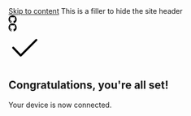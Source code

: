 <html lang="en" class="color-bg-subtle" data-color-mode="auto" data-light-theme="light" data-dark-theme="dark" data-a11y-animated-images="system"><head>
<meta charset="utf-8">

<!--<link rel="dns-prefetch" href="https://github.githubassets.com">
<link rel="dns-prefetch" href="https://avatars.githubusercontent.com">
<link rel="dns-prefetch" href="https://github-cloud.s3.amazonaws.com">
<link rel="dns-prefetch" href="https://user-images.githubusercontent.com/">
<link rel="preconnect" href="https://github.githubassets.com" crossorigin>
<link rel="preconnect" href="https://avatars.githubusercontent.com">-->

<link crossorigin="anonymous" media="all" rel="stylesheet" href="https://github.githubassets.com/assets/light-5178aee0ee76.css">
<link crossorigin="anonymous" media="all" rel="stylesheet" href="https://github.githubassets.com/assets/dark-217d4f9c8e70.css">

<!---->

<link data-color-theme="dark_dimmed" crossorigin="anonymous" media="all" rel="stylesheet" data-href="https://github.githubassets.com/assets/dark_dimmed-0adfa28f0e68.css">
<link data-color-theme="dark_high_contrast" crossorigin="anonymous" media="all" rel="stylesheet" data-href="https://github.githubassets.com/assets/dark_high_contrast-1c8575b36644.css">
<link data-color-theme="dark_colorblind" crossorigin="anonymous" media="all" rel="stylesheet" data-href="https://github.githubassets.com/assets/dark_colorblind-5113d2be20b0.css">
<link data-color-theme="light_colorblind" crossorigin="anonymous" media="all" rel="stylesheet" data-href="https://github.githubassets.com/assets/light_colorblind-c96add742484.css">
<link data-color-theme="light_high_contrast" crossorigin="anonymous" media="all" rel="stylesheet" data-href="https://github.githubassets.com/assets/light_high_contrast-290f92f5e867.css">
<link data-color-theme="light_tritanopia" crossorigin="anonymous" media="all" rel="stylesheet" data-href="https://github.githubassets.com/assets/light_tritanopia-cdd88f146bf7.css">
<link data-color-theme="dark_tritanopia" crossorigin="anonymous" media="all" rel="stylesheet" data-href="https://github.githubassets.com/assets/dark_tritanopia-2171ea0f078b.css">

<!---->

<link crossorigin="anonymous" media="all" rel="stylesheet" href="https://github.githubassets.com/assets/primer-1c02b272deb7.css">
<link crossorigin="anonymous" media="all" rel="stylesheet" href="https://github.githubassets.com/assets/global-16fc3d69b432.css">
<link crossorigin="anonymous" media="all" rel="stylesheet" href="https://github.githubassets.com/assets/github-894171824b44.css">

<!--<script crossorigin="anonymous" defer="defer" type="application/javascript" src="https://github.githubassets.com/assets/wp-runtime-40c6e019467f.js"></script>
<script crossorigin="anonymous" defer="defer" type="application/javascript" src="https://github.githubassets.com/assets/vendors-node_modules_manuelpuyol_turbo_dist_turbo_es2017-esm_js-8af9baefab9e.js"></script>
<script crossorigin="anonymous" defer="defer" type="application/javascript" src="https://github.githubassets.com/assets/vendors-node_modules_stacktrace-parser_dist_stack-trace-parser_esm_js-node_modules_github_bro-d351f6-c1d63d230b29.js"></script>
<script crossorigin="anonymous" defer="defer" type="application/javascript" src="https://github.githubassets.com/assets/environment-7767200f5af7.js"></script>
<script crossorigin="anonymous" defer="defer" type="application/javascript" src="https://github.githubassets.com/assets/vendors-node_modules_selector-observer_dist_index_esm_js-650337916dbd.js"></script>
<script crossorigin="anonymous" defer="defer" type="application/javascript" src="https://github.githubassets.com/assets/vendors-node_modules_delegated-events_dist_index_js-node_modules_github_details-dialog-elemen-63debe-4a2f37f7419e.js"></script>
<script crossorigin="anonymous" defer="defer" type="application/javascript" src="https://github.githubassets.com/assets/vendors-node_modules_fzy_js_index_js-node_modules_github_combobox-nav_dist_index_js-node_modu-344bff-2d497eaa2bcd.js"></script>
<script crossorigin="anonymous" defer="defer" type="application/javascript" src="https://github.githubassets.com/assets/vendors-node_modules_github_filter-input-element_dist_index_js-node_modules_github_remote-inp-5333cf-5c635d3b6c5a.js"></script>
<script crossorigin="anonymous" defer="defer" type="application/javascript" src="https://github.githubassets.com/assets/vendors-node_modules_github_catalyst_lib_index_js-node_modules_github_time-elements_dist_index_js-38c36a597184.js"></script>
<script crossorigin="anonymous" defer="defer" type="application/javascript" src="https://github.githubassets.com/assets/vendors-node_modules_github_file-attachment-element_dist_index_js-node_modules_primer_view-co-b3d32f-0ca9333a679f.js"></script>
<script crossorigin="anonymous" defer="defer" type="application/javascript" src="https://github.githubassets.com/assets/github-elements-c0dbfc525bda.js"></script>
<script crossorigin="anonymous" defer="defer" type="application/javascript" src="https://github.githubassets.com/assets/element-registry-ea6f0bb088ec.js"></script>
<script crossorigin="anonymous" defer="defer" type="application/javascript" src="https://github.githubassets.com/assets/vendors-node_modules_lit-html_lit-html_js-e954e8c01c93.js"></script>
<script crossorigin="anonymous" defer="defer" type="application/javascript" src="https://github.githubassets.com/assets/vendors-node_modules_github_mini-throttle_dist_index_js-node_modules_github_hotkey_dist_index-9f48bd-dd8913ac65b0.js"></script>
<script crossorigin="anonymous" defer="defer" type="application/javascript" src="https://github.githubassets.com/assets/vendors-node_modules_github_remote-form_dist_index_js-node_modules_github_catalyst_lib_index_-bd1f73-6256737c3b34.js"></script>
<script crossorigin="anonymous" defer="defer" type="application/javascript" src="https://github.githubassets.com/assets/vendors-node_modules_github_paste-markdown_dist_index_esm_js-node_modules_koddsson_textarea-c-586f78-31ae170ef9e1.js"></script>
<script crossorigin="anonymous" defer="defer" type="application/javascript" src="https://github.githubassets.com/assets/vendors-node_modules_github_quote-selection_dist_index_js-node_modules_github_session-resume_-332ba8-680cd0ecb5eb.js"></script>
<script crossorigin="anonymous" defer="defer" type="application/javascript" src="https://github.githubassets.com/assets/app_assets_modules_github_soft-nav_navigate_ts-0349195a5b04.js"></script>
<script crossorigin="anonymous" defer="defer" type="application/javascript" src="https://github.githubassets.com/assets/app_assets_modules_github_behaviors_keyboard-shortcuts-helper_ts-app_assets_modules_github_di-9b8a64-283dc3d9bdf7.js"></script>
<script crossorigin="anonymous" defer="defer" type="application/javascript" src="https://github.githubassets.com/assets/app_assets_modules_github_behaviors_task-list_ts-app_assets_modules_github_has-interactions_t-0091d6-25db6ca89f1c.js"></script>
<script crossorigin="anonymous" defer="defer" type="application/javascript" src="https://github.githubassets.com/assets/app_assets_modules_github_behaviors_details_ts-app_assets_modules_github_updatable-content_ts-8b783e70ec95.js"></script>
<script crossorigin="anonymous" defer="defer" type="application/javascript" src="https://github.githubassets.com/assets/app_assets_modules_github_behaviors_commenting_edit_ts-app_assets_modules_github_behaviors_ht-83c235-db7959b5fff9.js"></script>
<script crossorigin="anonymous" defer="defer" type="application/javascript" src="https://github.githubassets.com/assets/behaviors-0b024afcd258.js"></script>
<script crossorigin="anonymous" defer="defer" type="application/javascript" src="https://github.githubassets.com/assets/vendors-node_modules_delegated-events_dist_index_js-node_modules_github_catalyst_lib_index_js-06ff533-b01316754e20.js"></script>
<script crossorigin="anonymous" defer="defer" type="application/javascript" src="https://github.githubassets.com/assets/notifications-global-47ba35d34d1d.js"></script>
<script crossorigin="anonymous" defer="defer" type="application/javascript" src="https://github.githubassets.com/assets/oauth-a762b4ce4902.js"></script>
<script crossorigin="anonymous" defer="defer" type="application/javascript" src="https://github.githubassets.com/assets/user-code-prompt-b84d42b63e33.js"></script>-->

<title>Device Activation</title>

<!--<meta name="request-id" content="F8BD:4A77:186F44:1A85BD:630EC43F" data-pjax-transient="true" />
<meta name="html-safe-nonce" content="8aa550319833b79aa732349949132bb3d71dd3336147f4d82135793efa2ad766" data-pjax-transient="true" />
<meta name="visitor-payload" content="eyJyZWZlcnJlciI6Imh0dHBzOi8vZ2l0aHViLmNvbS9sb2dpbi9kZXZpY2UvYXV0aG9yaXplIiwicmVxdWVzdF9pZCI6IkY4QkQ6NEE3NzoxODZGNDQ6MUE4NUJEOjYzMEVDNDNGIiwidmlzaXRvcl9pZCI6IjMyMzE2Mjg3ODYzOTU3MzY0NzMiLCJyZWdpb25fZWRnZSI6ImZyYSIsInJlZ2lvbl9yZW5kZXIiOiJpYWQifQ==" data-pjax-transient="true" />
<meta name="visitor-hmac" content="31abeac6364bb5fdde7640a0fc874a285435501061e5fc7c2dada65b2b70a302" data-pjax-transient="true" />
<meta name="github-keyboard-shortcuts" content="" data-pjax-transient="true" />
<meta name="selected-link" value="/login/device/success" data-pjax-transient>
<meta name="google-site-verification" content="c1kuD-K2HIVF635lypcsWPoD4kilo5-jA_wBFyT4uMY">
<meta name="google-site-verification" content="KT5gs8h0wvaagLKAVWq8bbeNwnZZK1r1XQysX3xurLU">
<meta name="google-site-verification" content="ZzhVyEFwb7w3e0-uOTltm8Jsck2F5StVihD0exw2fsA">
<meta name="google-site-verification" content="GXs5KoUUkNCoaAZn7wPN-t01Pywp9M3sEjnt_3_ZWPc">
<meta name="octolytics-url" content="https://collector.github.com/github/collect" />
<meta name="octolytics-actor-id" content="110960449" />
<meta name="octolytics-actor-login" content="DITLnz" />
<meta name="octolytics-actor-hash" content="2ae12c270620223e2d419659428ac00693ca4b771a6cd8c3085111556f6eae10" />
<meta name="user-login" content="DITLnz">
<link rel="sudo-modal" href="/sessions/sudo_modal">-->

<meta name="viewport" content="width=device-width">
<meta name="description" content="GitHub is where people build software. More than 83 million people use GitHub to discover, fork, and contribute to over 200 million projects.">

<!--<link rel="search" type="application/opensearchdescription+xml" href="/opensearch.xml" title="GitHub">-->

<link rel="fluid-icon" href="https://github.com/fluidicon.png" title="GitHub">

<!--<meta property="fb:app_id" content="1401488693436528">
<meta name="apple-itunes-app" content="app-id=1477376905" />-->

<meta property="og:url" content="https://github.com">
<meta property="og:site_name" content="GitHub">
<meta property="og:title" content="Build software better, together">
<meta property="og:description" content="GitHub is where people build software. More than 83 million people use GitHub to discover, fork, and contribute to over 200 million projects.">
<meta property="og:image" content="https://github.githubassets.com/images/modules/open_graph/github-logo.png">
<meta property="og:image:type" content="image/png">
<meta property="og:image:width" content="1200">
<meta property="og:image:height" content="1200">
<meta property="og:image" content="https://github.githubassets.com/images/modules/open_graph/github-mark.png">
<meta property="og:image:type" content="image/png">
<meta property="og:image:width" content="1200">
<meta property="og:image:height" content="620">
<meta property="og:image" content="https://github.githubassets.com/images/modules/open_graph/github-octocat.png">
<meta property="og:image:type" content="image/png">
<meta property="og:image:width" content="1200">
<meta property="og:image:height" content="620">
<meta property="twitter:site" content="github">
<meta property="twitter:site:id" content="13334762">
<meta property="twitter:creator" content="github">
<meta property="twitter:creator:id" content="13334762">
<meta property="twitter:card" content="summary_large_image">
<meta property="twitter:title" content="GitHub">
<meta property="twitter:description" content="GitHub is where people build software. More than 83 million people use GitHub to discover, fork, and contribute to over 200 million projects.">
<meta property="twitter:image:src" content="https://github.githubassets.com/images/modules/open_graph/github-logo.png">
<meta property="twitter:image:width" content="1200">
<meta property="twitter:image:height" content="1200">

<link rel="assets" href="https://github.githubassets.com/">

<!--<link rel="shared-web-socket" href="wss://alive.github.com/_sockets/u/110960449/ws?session=eyJ2IjoiVjMiLCJ1IjoxMTA5NjA0NDksInMiOjk0MTU5MjE3OSwiYyI6MzcxMDQ1MTYxNywidCI6MTY2MTkxMjEyOH0=--ce965b46b0bf7d891cbba7aaee35e690197c62b84bfb043a061aba592285d83c" data-refresh-url="/_alive" data-session-id="c159d72aa2636c066377489c4a3c6ae5bef34e2b8867037990e8f863d7e17d3f">
<link rel="shared-web-socket-src" href="/assets-cdn/worker/socket-worker-b87581f5816c.js">-->

<meta name="hostname" content="github.com">
<meta name="keyboard-shortcuts-preference" content="all">

<!---->
<script type="application/json" id="memex_keyboard_shortcuts_preference">"all"</script>

<!--<meta name="expected-hostname" content="github.com">
<meta name="enabled-features" content="ACTIONS_MATRIX_REUSABLE_WORKFLOWS,PRESENCE_IDLE,ACTIONS_MERGE_GROUP_ENABLED,IMAGE_METRIC_TRACKING,GEOJSON_AZURE_MAPS">-->
<!--<meta http-equiv="x-pjax-version" content="1dc23b6a2e9cf593b4b9a82442b32647b2355ed5f91e37d9355b985ba49f25e8" data-turbo-track="reload">
<meta http-equiv="x-pjax-csp-version" content="d36423f9dec35f40d75bda7103dfcd1e46c44bd6aac49a971abe9919b3354f73" data-turbo-track="reload">
<meta http-equiv="x-pjax-css-version" content="5bea4b475668a5eae3a3070a70884f96396900d98f4d766fa511230f4bd33b53" data-turbo-track="reload">
<meta http-equiv="x-pjax-js-version" content="6b9e8aa46bb079b394271dd2ab8736f7370e46289dd904b60a483a5f2f55fb14" data-turbo-track="reload">-->
<!--<meta name="turbo-cache-control" content="no-preview" data-pjax-transient="">
<meta name="turbo-body-classes" content="logged-in env-production page-responsive color-bg-subtle colorblind-themes-v1">-->

<!--<meta name="browser-stats-url" content="https://api.github.com/_private/browser/stats">
<meta name="browser-errors-url" content="https://api.github.com/_private/browser/errors">
<meta name="browser-optimizely-client-errors-url" content="https://api.github.com/_private/browser/optimizely_client/errors">-->

<link rel="mask-icon" href="https://github.githubassets.com/pinned-octocat.svg" color="#000000">
<link rel="alternate icon" class="js-site-favicon" type="image/png" href="https://github.githubassets.com/favicons/favicon.png">
<link rel="icon" class="js-site-favicon" type="image/svg+xml" href="https://github.githubassets.com/favicons/favicon.svg">
<meta name="theme-color" content="#1e2327">
<meta name="color-scheme" content="light dark">
<meta name="msapplication-TileImage" content="/windows-tile.png">
<meta name="msapplication-TileColor" content="#ffffff">
<link rel="manifest" href="/manifest.json" crossorigin="use-credentials">
</head>
<body class="logged-in env-production page-responsive color-bg-subtle colorblind-themes-v1" style="word-wrap: break-word;" cz-shortcut-listen="true">
<div class="position-relative js-header-wrapper ">
<a href="#start-of-content" class="p-3 color-bg-accent-emphasis color-fg-on-emphasis show-on-focus js-skip-to-content">Skip to content</a>
<span data-view-component="true" class="progress-pjax-loader js-pjax-loader-bar Progress position-fixed width-full">
<span style="width: 0%;" data-view-component="true" class="Progress-item progress-pjax-loader-bar left-0 top-0 color-bg-accent-emphasis"></span>
</span> 
<span class="d-none">This is a filler to hide the site header</span>  
</div>
<div id="start-of-content" class="show-on-focus"></div>
<div data-pjax-replace="" id="js-flash-container" data-turbo-replace="">
<template class="js-flash-template">
<div class="flash flash-full   {{ className }}">
<div class="px-2">
<button class="flash-close js-flash-close" type="button" aria-label="Dismiss this message">
<svg aria-hidden="true" height="16" viewBox="0 0 16 16" version="1.1" width="16" data-view-component="true" class="octicon octicon-x">
<path fill-rule="evenodd" d="M3.72 3.72a.75.75 0 011.06 0L8 6.94l3.22-3.22a.75.75 0 111.06 1.06L9.06 8l3.22 3.22a.75.75 0 11-1.06 1.06L8 9.06l-3.22 3.22a.75.75 0 01-1.06-1.06L6.94 8 3.72 4.78a.75.75 0 010-1.06z"></path>
</svg>
</button>
<div>{{ message }}</div>
</div>
</div>
</template>
</div>
<include-fragment class="js-notification-shelf-include-fragment" data-base-src="https://github.com/notifications/beta/shelf"></include-fragment>
<div class="application-main" data-commit-hovercards-enabled="" data-discussion-hovercards-enabled="" data-issue-and-pr-hovercards-enabled="">
<div class="px-3 mx-auto pt-4 container-md">
<div class="mb-3 mx-auto d-none d-md-block" style="width: 300px;">
<div class="d-flex flex-justify-center py-4">
<div class="CircleBadge CircleBadge--medium box-shadow-none color-bg-default overflow-hidden">
  <svg aria-hidden="true" height="16" viewBox="0 0 16 16" version="1.1" width="16" data-view-component="true" class="octicon octicon-mark-github width-full height-full">
<path fill-rule="evenodd" d="M8 0C3.58 0 0 3.58 0 8c0 3.54 2.29 6.53 5.47 7.59.4.07.55-.17.55-.38 0-.19-.01-.82-.01-1.49-2.01.37-2.53-.49-2.69-.94-.09-.23-.48-.94-.82-1.13-.28-.15-.68-.52-.01-.53.63-.01 1.08.58 1.23.82.72 1.21 1.87.87 2.33.66.07-.52.28-.87.51-1.07-1.78-.2-3.64-.89-3.64-3.95 0-.87.31-1.59.82-2.15-.08-.2-.36-1.02.08-2.12 0 0 .67-.21 2.2.82.64-.18 1.32-.27 2-.27.68 0 1.36.09 2 .27 1.53-1.04 2.2-.82 2.2-.82.44 1.1.16 1.92.08 2.12.51.56.82 1.27.82 2.15 0 3.07-1.87 3.75-3.65 3.95.29.25.54.73.54 1.48 0 1.07-.01 1.93-.01 2.2 0 .21.15.46.55.38A8.013 8.013 0 0016 8c0-4.42-3.58-8-8-8z"></path>
</svg>
</div>
</div>
</div>
</div>
<div class="mb-0 mx-auto d-block d-md-none" style="width: 200px;">
<div class="d-flex flex-justify-center py-4">
<div class="CircleBadge CircleBadge--small box-shadow-none color-bg-default overflow-hidden">
<svg aria-hidden="true" height="16" viewBox="0 0 16 16" version="1.1" width="16" data-view-component="true" class="octicon octicon-mark-github width-full height-full">
<path fill-rule="evenodd" d="M8 0C3.58 0 0 3.58 0 8c0 3.54 2.29 6.53 5.47 7.59.4.07.55-.17.55-.38 0-.19-.01-.82-.01-1.49-2.01.37-2.53-.49-2.69-.94-.09-.23-.48-.94-.82-1.13-.28-.15-.68-.52-.01-.53.63-.01 1.08.58 1.23.82.72 1.21 1.87.87 2.33.66.07-.52.28-.87.51-1.07-1.78-.2-3.64-.89-3.64-3.95 0-.87.31-1.59.82-2.15-.08-.2-.36-1.02.08-2.12 0 0 .67-.21 2.2.82.64-.18 1.32-.27 2-.27.68 0 1.36.09 2 .27 1.53-1.04 2.2-.82 2.2-.82.44 1.1.16 1.92.08 2.12.51.56.82 1.27.82 2.15 0 3.07-1.87 3.75-3.65 3.95.29.25.54.73.54 1.48 0 1.07-.01 1.93-.01 2.2 0 .21.15.46.55.38A8.013 8.013 0 0016 8c0-4.42-3.58-8-8-8z"></path>
</svg>
</div>
</div>
</div>
<div class="px-3 mt-5 mx-auto" style="max-width: 530px;">
<div class="Box color-shadow-small">
<div class="Box-body p-3 p-md-4">
<div class="d-flex flex-justify-center mb-4">
<svg height="64" aria-hidden="true" viewBox="0 0 24 24" version="1.1" width="64" data-view-component="true" class="octicon octicon-check color-fg-success">
<path fill-rule="evenodd" d="M21.03 5.72a.75.75 0 010 1.06l-11.5 11.5a.75.75 0 01-1.072-.012l-5.5-5.75a.75.75 0 111.084-1.036l4.97 5.195L19.97 5.72a.75.75 0 011.06 0z"></path>
</svg>
</div>
<h2 class="text-center mb-2">Congratulations, you're all set!</h2>
<p class="text-center">Your device is now connected.</p>
</div>
</div>
</div>
</div>
<div id="ajax-error-message" class="ajax-error-message flash flash-error" hidden="">
<svg aria-hidden="true" height="16" viewBox="0 0 16 16" version="1.1" width="16" data-view-component="true" class="octicon octicon-alert">
<path fill-rule="evenodd" d="M8.22 1.754a.25.25 0 00-.44 0L1.698 13.132a.25.25 0 00.22.368h12.164a.25.25 0 00.22-.368L8.22 1.754zm-1.763-.707c.659-1.234 2.427-1.234 3.086 0l6.082 11.378A1.75 1.75 0 0114.082 15H1.918a1.75 1.75 0 01-1.543-2.575L6.457 1.047zM9 11a1 1 0 11-2 0 1 1 0 012 0zm-.25-5.25a.75.75 0 00-1.5 0v2.5a.75.75 0 001.5 0v-2.5z"></path>
</svg>
<button type="button" class="flash-close js-ajax-error-dismiss" aria-label="Dismiss error">
<svg aria-hidden="true" height="16" viewBox="0 0 16 16" version="1.1" width="16" data-view-component="true" class="octicon octicon-x">
<path fill-rule="evenodd" d="M3.72 3.72a.75.75 0 011.06 0L8 6.94l3.22-3.22a.75.75 0 111.06 1.06L9.06 8l3.22 3.22a.75.75 0 11-1.06 1.06L8 9.06l-3.22 3.22a.75.75 0 01-1.06-1.06L6.94 8 3.72 4.78a.75.75 0 010-1.06z"></path>
</svg>
</button>
You can’t perform that action at this time.
</div>
<div class="js-stale-session-flash flash flash-warn flash-banner" hidden="">
<svg aria-hidden="true" height="16" viewBox="0 0 16 16" version="1.1" width="16" data-view-component="true" class="octicon octicon-alert">
<path fill-rule="evenodd" d="M8.22 1.754a.25.25 0 00-.44 0L1.698 13.132a.25.25 0 00.22.368h12.164a.25.25 0 00.22-.368L8.22 1.754zm-1.763-.707c.659-1.234 2.427-1.234 3.086 0l6.082 11.378A1.75 1.75 0 0114.082 15H1.918a1.75 1.75 0 01-1.543-2.575L6.457 1.047zM9 11a1 1 0 11-2 0 1 1 0 012 0zm-.25-5.25a.75.75 0 00-1.5 0v2.5a.75.75 0 001.5 0v-2.5z"></path>
</svg>
<span class="js-stale-session-flash-signed-in" hidden="">You signed in with another tab or window. <a href="">Reload</a> to refresh your session.</span>
<span class="js-stale-session-flash-signed-out" hidden="">You signed out in another tab or window. <a href="">Reload</a> to refresh your session.</span>
</div>
<template id="site-details-dialog">
<details class="details-reset details-overlay details-overlay-dark lh-default color-fg-default hx_rsm" open="">
<summary role="button" aria-label="Close dialog"></summary>
<details-dialog class="Box Box--overlay d-flex flex-column anim-fade-in fast hx_rsm-dialog hx_rsm-modal">
<button class="Box-btn-octicon m-0 btn-octicon position-absolute right-0 top-0" type="button" aria-label="Close dialog" data-close-dialog="">
<svg aria-hidden="true" height="16" viewBox="0 0 16 16" version="1.1" width="16" data-view-component="true" class="octicon octicon-x">
<path fill-rule="evenodd" d="M3.72 3.72a.75.75 0 011.06 0L8 6.94l3.22-3.22a.75.75 0 111.06 1.06L9.06 8l3.22 3.22a.75.75 0 11-1.06 1.06L8 9.06l-3.22 3.22a.75.75 0 01-1.06-1.06L6.94 8 3.72 4.78a.75.75 0 010-1.06z"></path>
</svg>
</button>
<div class="octocat-spinner my-6 js-details-dialog-spinner"></div>
</details-dialog>
</details>
</template>
<div class="Popover js-hovercard-content position-absolute" style="display: none; outline: none;" tabindex="0">
<div class="Popover-message Popover-message--bottom-left Popover-message--large Box color-shadow-large" style="width:360px;">
</div>
</div>
<template id="snippet-clipboard-copy-button">
<div class="zeroclipboard-container position-absolute right-0 top-0">
<clipboard-copy aria-label="Copy" class="ClipboardButton btn js-clipboard-copy m-2 p-0 tooltipped-no-delay" data-copy-feedback="Copied!" data-tooltip-direction="w">
<svg aria-hidden="true" height="16" viewBox="0 0 16 16" version="1.1" width="16" data-view-component="true" class="octicon octicon-copy js-clipboard-copy-icon m-2">
<path fill-rule="evenodd" d="M0 6.75C0 5.784.784 5 1.75 5h1.5a.75.75 0 010 1.5h-1.5a.25.25 0 00-.25.25v7.5c0 .138.112.25.25.25h7.5a.25.25 0 00.25-.25v-1.5a.75.75 0 011.5 0v1.5A1.75 1.75 0 019.25 16h-7.5A1.75 1.75 0 010 14.25v-7.5z"></path><path fill-rule="evenodd" d="M5 1.75C5 .784 5.784 0 6.75 0h7.5C15.216 0 16 .784 16 1.75v7.5A1.75 1.75 0 0114.25 11h-7.5A1.75 1.75 0 015 9.25v-7.5zm1.75-.25a.25.25 0 00-.25.25v7.5c0 .138.112.25.25.25h7.5a.25.25 0 00.25-.25v-7.5a.25.25 0 00-.25-.25h-7.5z"></path>
</svg>
<svg aria-hidden="true" height="16" viewBox="0 0 16 16" version="1.1" width="16" data-view-component="true" class="octicon octicon-check js-clipboard-check-icon color-fg-success d-none m-2">
<path fill-rule="evenodd" d="M13.78 4.22a.75.75 0 010 1.06l-7.25 7.25a.75.75 0 01-1.06 0L2.22 9.28a.75.75 0 011.06-1.06L6 10.94l6.72-6.72a.75.75 0 011.06 0z"></path>
</svg>
</clipboard-copy>
</div>
</template>
</body>
</html>
